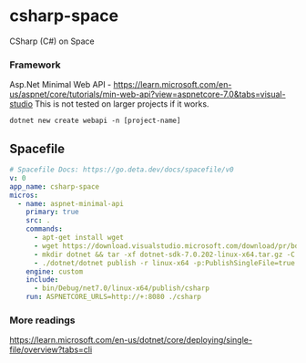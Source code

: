 # csharp-space

CSharp (C#) on Space

### Framework

Asp.Net Minimal Web API - https://learn.microsoft.com/en-us/aspnet/core/tutorials/min-web-api?view=aspnetcore-7.0&tabs=visual-studio
This is not tested on larger projects if it works.

```
dotnet new create webapi -n [project-name]
```

## Spacefile

```yaml
# Spacefile Docs: https://go.deta.dev/docs/spacefile/v0
v: 0
app_name: csharp-space
micros:
  - name: aspnet-minimal-api
    primary: true
    src: .
    commands:
      - apt-get install wget
      - wget https://download.visualstudio.microsoft.com/download/pr/bda88810-e1a6-4cf0-8139-7fd7fe7b2c7a/7a9ffa3e12e5f1c3d8b640e326c1eb14/dotnet-sdk-7.0.202-linux-x64.tar.gz
      - mkdir dotnet && tar -xf dotnet-sdk-7.0.202-linux-x64.tar.gz -C dotnet  && rm dotnet-sdk-7.0.202-linux-x64.tar.gz
      - ./dotnet/dotnet publish -r linux-x64 -p:PublishSingleFile=true --self-contained true
    engine: custom
    include:
      - bin/Debug/net7.0/linux-x64/publish/csharp
    run: ASPNETCORE_URLS=http://+:8080 ./csharp
```

### More readings

https://learn.microsoft.com/en-us/dotnet/core/deploying/single-file/overview?tabs=cli
